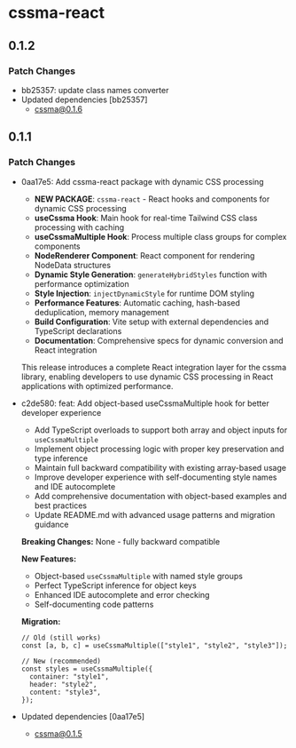 # cssma-react

## 0.1.2

### Patch Changes

- bb25357: update class names converter
- Updated dependencies [bb25357]
  - cssma@0.1.6

## 0.1.1

### Patch Changes

- 0aa17e5: Add cssma-react package with dynamic CSS processing

  - **NEW PACKAGE**: `cssma-react` - React hooks and components for dynamic CSS processing
  - **useCssma Hook**: Main hook for real-time Tailwind CSS class processing with caching
  - **useCssmaMultiple Hook**: Process multiple class groups for complex components
  - **NodeRenderer Component**: React component for rendering NodeData structures
  - **Dynamic Style Generation**: `generateHybridStyles` function with performance optimization
  - **Style Injection**: `injectDynamicStyle` for runtime DOM styling
  - **Performance Features**: Automatic caching, hash-based deduplication, memory management
  - **Build Configuration**: Vite setup with external dependencies and TypeScript declarations
  - **Documentation**: Comprehensive specs for dynamic conversion and React integration

  This release introduces a complete React integration layer for the cssma library, enabling developers to use dynamic CSS processing in React applications with optimized performance.

- c2de580: feat: Add object-based useCssmaMultiple hook for better developer experience

  - Add TypeScript overloads to support both array and object inputs for `useCssmaMultiple`
  - Implement object processing logic with proper key preservation and type inference
  - Maintain full backward compatibility with existing array-based usage
  - Improve developer experience with self-documenting style names and IDE autocomplete
  - Add comprehensive documentation with object-based examples and best practices
  - Update README.md with advanced usage patterns and migration guidance

  **Breaking Changes:** None - fully backward compatible

  **New Features:**

  - Object-based `useCssmaMultiple` with named style groups
  - Perfect TypeScript inference for object keys
  - Enhanced IDE autocomplete and error checking
  - Self-documenting code patterns

  **Migration:**

  ```tsx
  // Old (still works)
  const [a, b, c] = useCssmaMultiple(["style1", "style2", "style3"]);

  // New (recommended)
  const styles = useCssmaMultiple({
    container: "style1",
    header: "style2",
    content: "style3",
  });
  ```

- Updated dependencies [0aa17e5]
  - cssma@0.1.5
